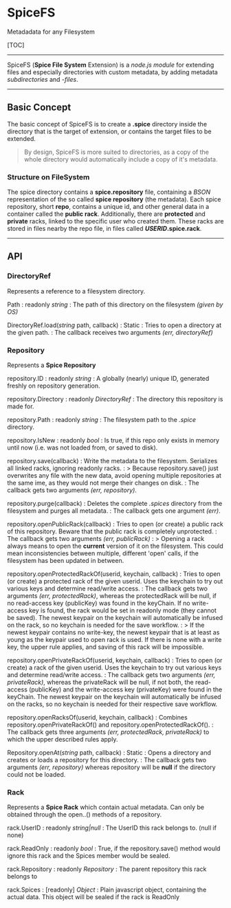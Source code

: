 SpiceFS
========
Metadadata for any Filesystem

[TOC]

----------

SpiceFS (**Spice File System** Extension) is a *node.js module* for extending files and especially directories with custom metadata, by adding metadata *subdirectories* and *-files*.

----------


Basic Concept
--------------------
The basic concept of SpiceFS is to create a **.spice** directory inside the directory that is the target of extension, or contains the target files to be extended.

> By design, SpiceFS is more suited to directories, as a copy of the whole directory would
> automatically include a copy of it's metadata.

### Structure on FileSystem ###
The spice directory contains a **spice.repository** file, containing a *BSON* representation of the so called **spice repository** (the metadata). Each spice repository, short **repo**, contains a unique id, and other general data in a container called the **public rack**.
Additionally, there are **protected** and **private** racks, linked to the specific user who created them. These racks are stored in files nearby the repo file, in files called **_USERID_.spice.rack**.

----------

API
-------

### DirectoryRef
Represents a reference to a filesystem directory.

Path
: readonly *string*
: The path of this directory on the filesystem *(given by OS)*

DirectoryRef.load(*string* path, callback)
: Static
: Tries to open a directory at the given path.
: The callback receives two arguments *(err, directoryRef)*

### Repository
Represents a **Spice Repository**

repository.ID
: readonly *string*
: A globally (nearly) unique ID, generated freshly on repository generation.

repository.Directory
: readonly *DirectoryRef*
: The directory this repository is made for.

repository.Path
: readonly *string*
: The filesystem path to the *.spice* directory.

repository.IsNew
: readonly *bool* 
: Is true, if this repo only exists in memory until now (i.e. was not loaded from, or saved to disk).

repository.save(callback)
: Write the metadata to the filesystem. Serializes all linked racks, ignoring readonly racks.
: > Because repository.save() just overwrites any file with the new data, avoid opening multiple repositories at the same ime, as they would not merge their changes on disk.
: The callback gets two arguments *(err, repository)*.

repository.purge(callback)
: Deletes the complete *.spices* directory from the filesystem and purges all metadata.
: The callback gets one argument *(err)*.

repository.openPublicRack(callback)
: Tries to open (or create) a public rack of this repository. Beware that the public rack is completely unprotected.
: The callback gets two arguments *(err, publicRack)*
: > Opening a rack always means to open the **current** version of it on the filesystem. This could mean inconsistencies between multiple, different 'open' calls, if the filesystem has been updated in between.

repository.openProtectedRackOf(userid, keychain, callback)
: Tries to open (or create) a protected rack of the given userid. Uses the keychain to try out various keys and determine read/write access.
: The callback gets two arguments *(err, protectedRack)*, whereas the protectedRack will be null, if no read-access key (publicKey) was found in the keyChain. If no write-access key is found, the rack would be set in readonly mode (they cannot be saved). The newest keypair on the keychain will automatically be infused on the rack, so no keychain is needed for the save workflow.
: > If the newest keypair contains no write-key, the newest keypair that is at least as young as the keypair used to open rack is used. If there is none with a write key, the upper rule applies, and saving of this rack will be impossible.

repository.openPrivateRackOf(userid, keychain, callback)
: Tries to open (or create) a rack of the given userid. Uses the keychain to try out various keys and determine read/write access.
: The callback gets two arguments *(err, privateRack)*, whereas the privateRack will be null, if not both, the read-access (publicKey) and the write-access key (privateKey) were found in the keyChain. The newest keypair on the keychain will automatically be infused on the racks, so no keychain is needed for their respective save workflow.

repository.openRacksOf(userid, keychain, callback)
: Combines repository.openPrivateRackOf() and repository.openProtectedRackOf().
: The callback gets three arguments *(err, protectedRack, privateRack)* to which the upper described rules apply.

Repository.openAt(*string* path, callback)
: Static
: Opens a directory and creates or loads a repository for this directory.
: The callback gets two arguments *(err, repository)* whereas repository will be **null** if the directory could not be loaded.

### Rack
Represents a **Spice Rack** which contain actual metadata. Can only be obtained through the open..() methods of a repository.

rack.UserID
: readonly *string|null*
: The UserID this rack belongs to. (null if none)

rack.ReadOnly
: readonly *bool*
: True, if the repository.save() method would ignore this rack and the Spices member would be sealed.

rack.Repository
: readonly *Repository*
: The parent repository this rack belongs to

rack.Spices
: [readonly] *Object*
: Plain javascript object, containing the actual data. This object will be sealed if the rack is ReadOnly